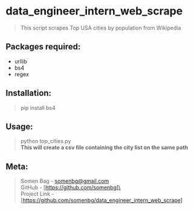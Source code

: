 # data_engineer_intern_web_scrape
> This script scrapes Top USA cities by population from Wikipedia

## Packages required:
  * urllib
  * bs4
  * regex
  
## Installation:

  > pip install bs4
  
## Usage:

  > python top_cities.py\
  > **This will create a csv file containing the city list on the same path**
  
## Meta:
  
  > Somen Bag - [somenbg@gmail.com](mailto:somenbg@gmail.com)\
  > GitHub - [https://github.com/somenbg]\  
  > Project Link - [https://github.com/somenbg/data_engineer_intern_web_scrape]
  
  
